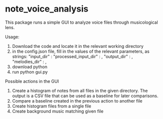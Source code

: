 # note_voice_analysis
This package runs a simple GUI to analyze voice files through musicological lens.

Usage:
1. Download the code and locate it in the relevant working directory
2. in the config.json file, fill in the values of the relevant parameters, as strings:
     "input_dir" : <path of directory where input wav files are located>
    "processed_input_dir" : <path of directory where interim calculations will be stored>,
    "output_dir" : <path of directory where output graphs will be written>,
    "melodies_dir" : <path of directory where melodies generated by the algorithm will be stored>,
3. download python
4. run python gui.py

Possible actions in the GUI
1. Create a histogram of notes from all files in the given directory. The output is a CSV file that can be used as a baseline for later comparisons.
2. Compare a baseline created in the previous action to another file
3. Create histogram files from a single file
4. Create background music matching given file